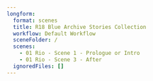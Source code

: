 ```yaml
---
longform:
  format: scenes
  title: R18 Blue Archive Stories Collection
  workflow: Default Workflow
  sceneFolder: /
  scenes:
    - 01 Rio - Scene 1 - Prologue or Intro
    - 01 Rio - Scene 3 - After
  ignoredFiles: []
---
```

